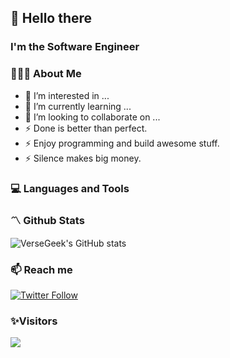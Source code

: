 ## 👋 Hello there

### I'm the Software Engineer

### 👨🏻‍💻 About Me

- 👀 I’m interested in ...
- 🌱 I’m currently learning ...
- 💞️ I’m looking to collaborate on ...
- ⚡ Done is better than perfect.
- ⚡ Enjoy programming and build awesome stuff.
- ⚡ Silence makes big money.

### 💻 Languages and Tools

### 〽️ Github Stats

![VerseGeek's GitHub stats](https://github-readme-stats.vercel.app/api?username=versegeek&show_icons=true&theme=radical)

### 📫 Reach me

[![Twitter Follow](https://img.shields.io/twitter/follow/NeoGeek?style=social&logoColor=black)](https://x.com/intent/follow?screen_name=devxgeek)

### ✨Visitors

![](https://komarev.com/ghpvc/?username=versegeek&color=brightgreen)
